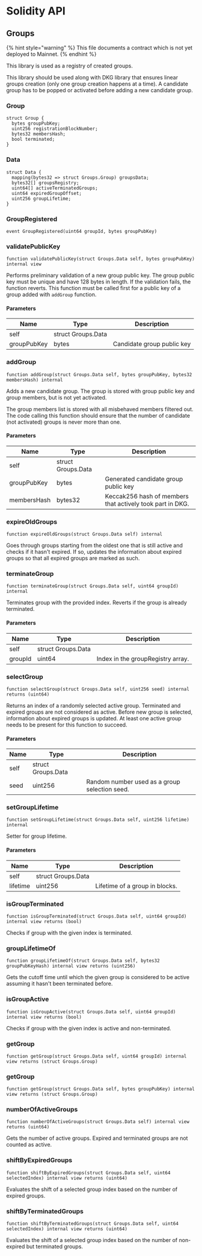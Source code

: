 # Solidity API

## Groups

{% hint style="warning" %}
This file documents a contract which is not yet deployed to Mainnet.
{% endhint %}

This library is used as a registry of created groups.

This library should be used along with DKG library that ensures linear
groups creation (only one group creation happens at a time). A candidate
group has to be popped or activated before adding a new candidate group.

### Group

```solidity
struct Group {
  bytes groupPubKey;
  uint256 registrationBlockNumber;
  bytes32 membersHash;
  bool terminated;
}
```

### Data

```solidity
struct Data {
  mapping(bytes32 => struct Groups.Group) groupsData;
  bytes32[] groupsRegistry;
  uint64[] activeTerminatedGroups;
  uint64 expiredGroupOffset;
  uint256 groupLifetime;
}
```

### GroupRegistered

```solidity
event GroupRegistered(uint64 groupId, bytes groupPubKey)
```

### validatePublicKey

```solidity
function validatePublicKey(struct Groups.Data self, bytes groupPubKey) internal view
```

Performs preliminary validation of a new group public key.
The group public key must be unique and have 128 bytes in length.
If the validation fails, the function reverts. This function
must be called first for a public key of a group added with
`addGroup` function.

#### Parameters

| Name | Type | Description |
| ---- | ---- | ----------- |
| self | struct Groups.Data |  |
| groupPubKey | bytes | Candidate group public key |

### addGroup

```solidity
function addGroup(struct Groups.Data self, bytes groupPubKey, bytes32 membersHash) internal
```

Adds a new candidate group. The group is stored with group public
key and group members, but is not yet activated.

The group members list is stored with all misbehaved members filtered out.
The code calling this function should ensure that the number of
candidate (not activated) groups is never more than one.

#### Parameters

| Name | Type | Description |
| ---- | ---- | ----------- |
| self | struct Groups.Data |  |
| groupPubKey | bytes | Generated candidate group public key |
| membersHash | bytes32 | Keccak256 hash of members that actively took part in DKG. |

### expireOldGroups

```solidity
function expireOldGroups(struct Groups.Data self) internal
```

Goes through groups starting from the oldest one that is still
active and checks if it hasn't expired. If so, updates the information
about expired groups so that all expired groups are marked as such.

### terminateGroup

```solidity
function terminateGroup(struct Groups.Data self, uint64 groupId) internal
```

Terminates group with the provided index. Reverts if the group
is already terminated.

#### Parameters

| Name | Type | Description |
| ---- | ---- | ----------- |
| self | struct Groups.Data |  |
| groupId | uint64 | Index in the groupRegistry array. |

### selectGroup

```solidity
function selectGroup(struct Groups.Data self, uint256 seed) internal returns (uint64)
```

Returns an index of a randomly selected active group. Terminated
and expired groups are not considered as active.
Before new group is selected, information about expired groups
is updated. At least one active group needs to be present for this
function to succeed.

#### Parameters

| Name | Type | Description |
| ---- | ---- | ----------- |
| self | struct Groups.Data |  |
| seed | uint256 | Random number used as a group selection seed. |

### setGroupLifetime

```solidity
function setGroupLifetime(struct Groups.Data self, uint256 lifetime) internal
```

Setter for group lifetime.

#### Parameters

| Name | Type | Description |
| ---- | ---- | ----------- |
| self | struct Groups.Data |  |
| lifetime | uint256 | Lifetime of a group in blocks. |

### isGroupTerminated

```solidity
function isGroupTerminated(struct Groups.Data self, uint64 groupId) internal view returns (bool)
```

Checks if group with the given index is terminated.

### groupLifetimeOf

```solidity
function groupLifetimeOf(struct Groups.Data self, bytes32 groupPubKeyHash) internal view returns (uint256)
```

Gets the cutoff time until which the given group is considered
to be active assuming it hasn't been terminated before.

### isGroupActive

```solidity
function isGroupActive(struct Groups.Data self, uint64 groupId) internal view returns (bool)
```

Checks if group with the given index is active and non-terminated.

### getGroup

```solidity
function getGroup(struct Groups.Data self, uint64 groupId) internal view returns (struct Groups.Group)
```

### getGroup

```solidity
function getGroup(struct Groups.Data self, bytes groupPubKey) internal view returns (struct Groups.Group)
```

### numberOfActiveGroups

```solidity
function numberOfActiveGroups(struct Groups.Data self) internal view returns (uint64)
```

Gets the number of active groups. Expired and terminated
groups are not counted as active.

### shiftByExpiredGroups

```solidity
function shiftByExpiredGroups(struct Groups.Data self, uint64 selectedIndex) internal view returns (uint64)
```

Evaluates the shift of a selected group index based on the number
of expired groups.

### shiftByTerminatedGroups

```solidity
function shiftByTerminatedGroups(struct Groups.Data self, uint64 selectedIndex) internal view returns (uint64)
```

Evaluates the shift of a selected group index based on the number
of non-expired but terminated groups.


